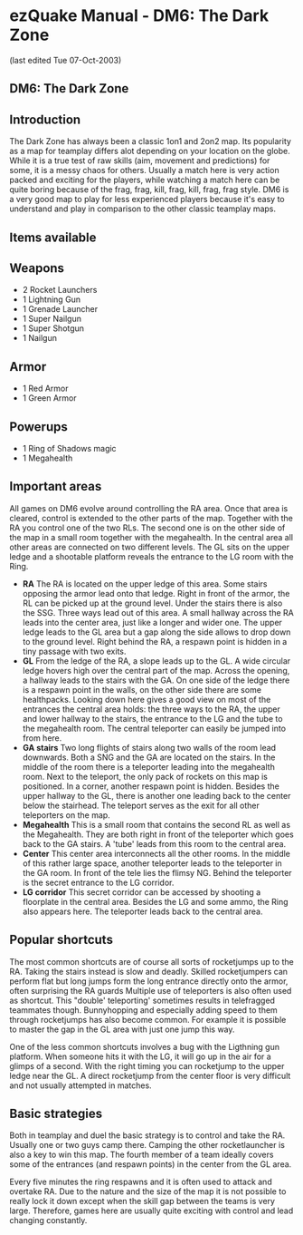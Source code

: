 # ezQuake Manual - DM6: The Dark Zone
(last edited Tue 07-Oct-2003)

## DM6: The Dark Zone

## Introduction

The Dark Zone has always been a classic 1on1 and 2on2 map. Its popularity as a map for teamplay differs alot depending on your location on the globe. While it is a true test of raw skills (aim, movement and predictions) for some, it is a messy chaos for others. Usually a match here is very action packed and exciting for the players, while watching a match here can be quite boring because of the frag, frag, kill, frag, kill, frag, frag style. DM6 is a very good map to play for less experienced players because it's easy to understand and play in comparison to the other classic teamplay maps.

## Items available
## Weapons

- 2 Rocket Launchers
- 1 Lightning Gun
- 1 Grenade Launcher
- 1 Super Nailgun
- 1 Super Shotgun
- 1 Nailgun

## Armor

- 1 Red Armor
- 1 Green Armor

## Powerups

- 1 Ring of Shadows magic
- 1 Megahealth


## Important areas

All games on DM6 evolve around controlling the RA area. Once that area is cleared, control is extended to the other parts of the map. Together with the RA you control one of the two RLs. The second one is on the other side of the map in a small room together with the megahealth. In the central area all other areas are connected on two different levels. The GL sits on the upper ledge and a shootable platform reveals the entrance to the LG room with the Ring.

- **RA** The RA is located on the upper ledge of this area. Some stairs opposing the armor lead onto that ledge. Right in front of the armor, the RL can be picked up at the ground level. Under the stairs there is also the SSG. Three ways lead out of this area. A small hallway across the RA leads into the center area, just like a longer and wider one. The upper ledge leads to the GL area but a gap along the side allows to drop down to the ground level. Right behind the RA, a respawn point is hidden in a tiny passage with two exits.
- **GL** From the ledge of the RA, a slope leads up to the GL. A wide circular ledge hovers high over the central part of the map. Across the opening, a hallway leads to the stairs with the GA. On one side of the ledge there is a respawn point in the walls, on the other side there are some healthpacks. Looking down here gives a good view on most of the entrances the central area holds: the three ways to the RA, the upper and lower hallway to the stairs, the entrance to the LG and the tube to the megahealth room. The central teleporter can easily be jumped into from here.
- **GA stairs** Two long flights of stairs along two walls of the room lead downwards. Both a SNG and the GA are located on the stairs. In the middle of the room there is a teleporter leading into the megahealth room. Next to the teleport, the only pack of rockets on this map is positioned. In a corner, another respawn point is hidden. Besides the upper hallway to the GL, there is another one leading back to the center below the stairhead. The teleport serves as the exit for all other teleporters on the map.
- **Megahealth** This is a small room that contains the second RL as well as the Megahealth. They are both right in front of the teleporter which goes back to the GA stairs. A 'tube' leads from this room to the central area.
- **Center** This center area interconnects all the other rooms. In the middle of this rather large space, another teleporter leads to the teleporter in the GA room. In front of the tele lies the flimsy NG. Behind the teleporter is the secret entrance to the LG corridor.
- **LG corridor** This secret corridor can be accessed by shooting a floorplate in the central area. Besides the LG and some ammo, the Ring also appears here. The teleporter leads back to the central area.

## Popular shortcuts

The most common shortcuts are of course all sorts of rocketjumps up to the RA. Taking the stairs instead is slow and deadly. Skilled rocketjumpers can perform flat but long jumps form the long entrance directly onto the armor, often surprising the RA guards Multiple use of teleporters is also often used as shortcut. This "double' teleporting' sometimes results in telefragged teammates though. Bunnyhopping and especially adding speed to them through rocketjumps has also become common. For example it is possible to master the gap in the GL area with just one jump this way.

One of the less common shortcuts involves a bug with the Ligthning gun platform. When someone hits it with the LG, it will go up in the air for a glimps of a second. With the right timing you can rocketjump to the upper ledge near the GL. A direct rocketjump from the center floor is very difficult and not usually attempted in matches.
## Basic strategies

Both in teamplay and duel the basic strategy is to control and take the RA. Usually one or two guys camp there. Camping the other rocketlauncher is also a key to win this map. The fourth member of a team ideally covers some of the entrances (and respawn points) in the center from the GL area.

Every five minutes the ring respawns and it is often used to attack and overtake RA. Due to the nature and the size of the map it is not possible to really lock it down except when the skill gap between the teams is very large. Therefore, games here are usually quite exciting with control and lead changing constantly.
